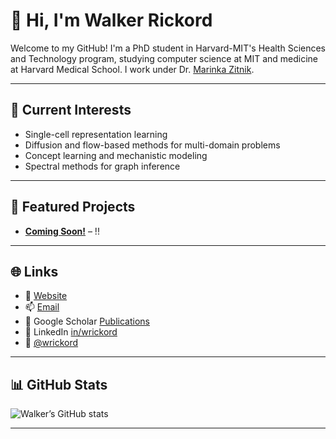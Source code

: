 # 👋 Hi, I'm Walker Rickord

Welcome to my GitHub! I'm a PhD student in Harvard-MIT's Health Sciences and Technology program, studying computer science at MIT and medicine at Harvard Medical School. I work under Dr. [Marinka Zitnik](https://zitniklab.hms.harvard.edu).

---

## 🔬 Current Interests
- Single-cell representation learning
- Diffusion and flow-based methods for multi-domain problems
- Concept learning and mechanistic modeling
- Spectral methods for graph inference

---

## 📂 Featured Projects

- **[Coming Soon!]()** – !!

---

## 🌐 Links
- 🔗 [Website](https://wrickord.github.io)
- 📫 [Email](wrickord@mit.edu)
- 🧠 Google Scholar [Publications](https://scholar.google.com/)
- 👥 LinkedIn [in/wrickord](https://www.linkedin.com/in/wrickord/)
- 💬 [@wrickord](https://x.com/wrickord)

---

## 📊 GitHub Stats

![Walker’s GitHub stats](https://github-readme-stats.vercel.app/api?username=wrickord&show_icons=true&theme=default)

---
